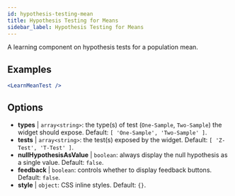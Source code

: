 ```yaml
---
id: hypothesis-testing-mean
title: Hypothesis Testing for Means
sidebar_label: Hypothesis Testing for Means
---
```


A learning component on hypothesis tests for a population mean.

## Examples

```jsx live
<LearnMeanTest />
```

## Options

* __types__ | `array<string>`: the type(s) of test (`One-Sample`, `Two-Sample`) the widget should expose. Default: `[
  'One-Sample',
  'Two-Sample'
]`.
* __tests__ | `array<string>`: the test(s) exposed by the widget. Default: `[
  'Z-Test',
  'T-Test'
]`.
* __nullHypothesisAsValue__ | `boolean`: always display the null hypothesis as a single value. Default: `false`.
* __feedback__ | `boolean`: controls whether to display feedback buttons. Default: `false`.
* __style__ | `object`: CSS inline styles. Default: `{}`.
